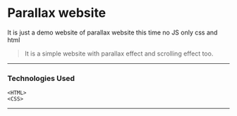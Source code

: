 # Parallax website
It is just a demo website of parallax website this time no JS only css and html

>It is a simple website with parallax effect and scrolling effect too.


---

### Technologies Used
` <HTML> `<br>
` <CSS> `<br>

---
